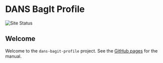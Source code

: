 DANS BagIt Profile
==================
![Site Status](https://github.com/DANS-KNAW/dans-bagit-profile/actions/workflows/docs.yml/badge.svg)


Welcome
-------
Welcome to the `dans-bagit-profile` project. See the [GitHub pages](https://dans-knaw.github.io/dans-bagit-profile/) for the manual.
